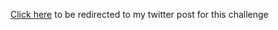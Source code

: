 [Click here](https://twitter.com/tajwelljones/status/1437155609862868995) to be redirected to my twitter post for this challenge